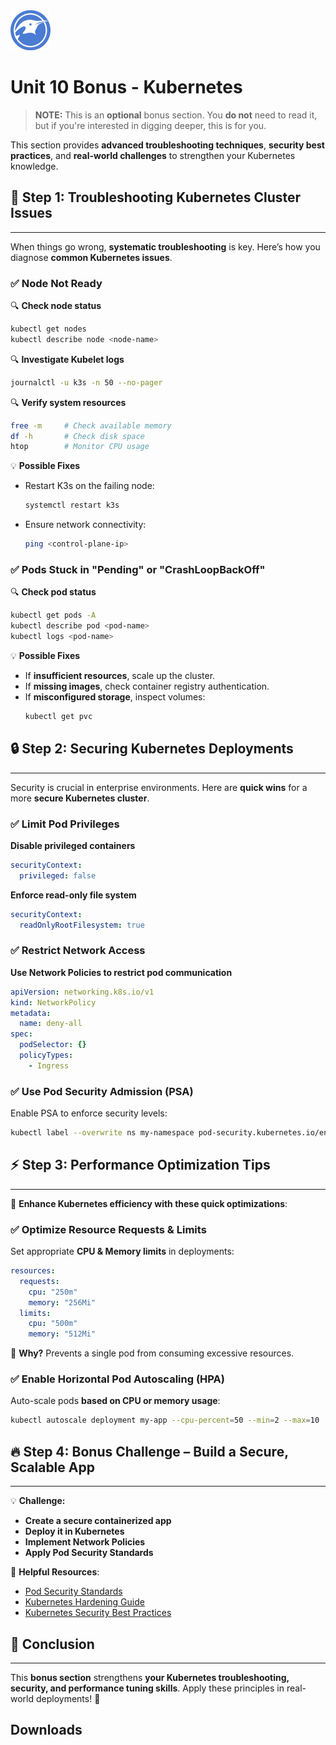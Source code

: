 <div class="flex-container">
        <img src="https://github.com/ProfessionalLinuxUsersGroup/img/blob/main/Assets/Logos/ProLUG_Round_Transparent_LOGO.png?raw=true" width="64" height="64"></img>
    <p>
        <h1>Unit 10 Bonus - Kubernetes</h1>
    </p>
</div>

> **NOTE:** This is an **optional** bonus section. You **do not** need to read it, but if you're interested in digging deeper, this is for you.

This section provides **advanced troubleshooting techniques**, **security best practices**, and **real-world challenges** to strengthen your Kubernetes knowledge.

## 🔎 **Step 1: Troubleshooting Kubernetes Cluster Issues**

---

When things go wrong, **systematic troubleshooting** is key. Here’s how you diagnose **common Kubernetes issues**.

### ✅ **Node Not Ready**

🔍 **Check node status**

```sh
kubectl get nodes
kubectl describe node <node-name>
```

🔍 **Investigate Kubelet logs**

```sh
journalctl -u k3s -n 50 --no-pager
```

🔍 **Verify system resources**

```sh
free -m     # Check available memory
df -h       # Check disk space
htop        # Monitor CPU usage
```

💡 **Possible Fixes**

- Restart K3s on the failing node:
  ```sh
  systemctl restart k3s
  ```
- Ensure network connectivity:
  ```sh
  ping <control-plane-ip>
  ```

### ✅ **Pods Stuck in "Pending" or "CrashLoopBackOff"**

🔍 **Check pod status**

```sh
kubectl get pods -A
kubectl describe pod <pod-name>
kubectl logs <pod-name>
```

💡 **Possible Fixes**

- If **insufficient resources**, scale up the cluster.
- If **missing images**, check container registry authentication.
- If **misconfigured storage**, inspect volumes:
  ```sh
  kubectl get pvc
  ```

## 🔒 **Step 2: Securing Kubernetes Deployments**

---

Security is crucial in enterprise environments. Here are **quick wins** for a more **secure Kubernetes cluster**.

### ✅ **Limit Pod Privileges**

**Disable privileged containers**

```yaml
securityContext:
  privileged: false
```

**Enforce read-only file system**

```yaml
securityContext:
  readOnlyRootFilesystem: true
```

### ✅ **Restrict Network Access**

**Use Network Policies to restrict pod communication**

```yaml
apiVersion: networking.k8s.io/v1
kind: NetworkPolicy
metadata:
  name: deny-all
spec:
  podSelector: {}
  policyTypes:
    - Ingress
```

### ✅ **Use Pod Security Admission (PSA)**

Enable PSA to enforce security levels:

```sh
kubectl label --overwrite ns my-namespace pod-security.kubernetes.io/enforce=restricted
```

## ⚡ **Step 3: Performance Optimization Tips**

---

🚀 **Enhance Kubernetes efficiency with these quick optimizations**:

### ✅ **Optimize Resource Requests & Limits**

Set appropriate **CPU & Memory limits** in deployments:

```yaml
resources:
  requests:
    cpu: "250m"
    memory: "256Mi"
  limits:
    cpu: "500m"
    memory: "512Mi"
```

📌 **Why?** Prevents a single pod from consuming excessive resources.

### ✅ **Enable Horizontal Pod Autoscaling (HPA)**

Auto-scale pods **based on CPU or memory usage**:

```sh
kubectl autoscale deployment my-app --cpu-percent=50 --min=2 --max=10
```

## 🔥 **Step 4: Bonus Challenge – Build a Secure, Scalable App**

---

💡 **Challenge:**

- **Create a secure containerized app**
- **Deploy it in Kubernetes**
- **Implement Network Policies**
- **Apply Pod Security Standards**

📌 **Helpful Resources**:

- [Pod Security Standards](https://kubernetes.io/docs/concepts/security/pod-security-standards/)
- [Kubernetes Hardening Guide](https://www.cisa.gov/kubernetes-hardening-guide)
- [Kubernetes Security Best Practices](https://kubernetes.io/docs/concepts/security/)

## 🎯 **Conclusion**

---

This **bonus section** strengthens **your Kubernetes troubleshooting, security, and performance tuning skills**. Apply these principles in real-world deployments! 🚀
 
## Downloads
